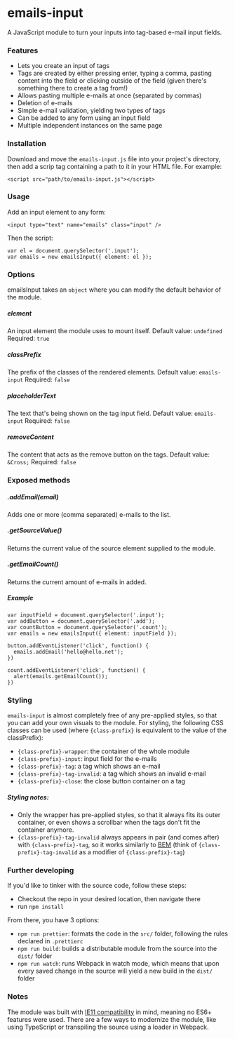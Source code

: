 # emails-input

A JavaScript module to turn your inputs into tag-based e-mail input fields.

### Features

- Lets you create an input of tags
- Tags are created by either pressing enter, typing a comma, pasting content into the field or clicking outside of the field (given there's something there to create a tag from!)
- Allows pasting multiple e-mails at once (separated by commas)
- Deletion of e-mails
- Simple e-mail validation, yielding two types of tags
- Can be added to any form using an input field
- Multiple independent instances on the same page

### Installation

Download and move the `emails-input.js` file into your project's directory, then add a scrip tag containing a path to it in your HTML file. For example:

```
<script src="path/to/emails-input.js"></script>
```

### Usage

Add an input element to any form:

```
<input type="text" name="emails" class="input" />
```

Then the script:

```
var el = document.querySelector('.input');
var emails = new emailsInput({ element: el });
```

### Options

emailsInput takes an `object` where you can modify the default behavior of the module.

##### element

An input element the module uses to mount itself.
Default value: `undefined`
Required: `true`

##### classPrefix

The prefix of the classes of the rendered elements.
Default value: `emails-input`
Required: `false`

##### placeholderText

The text that's being shown on the tag input field.
Default value: `emails-input`
Required: `false`

##### removeContent

The content that acts as the remove button on the tags.
Default value: `&Cross;`
Required: `false`

### Exposed methods

##### .addEmail(email)

Adds one or more (comma separated) e-mails to the list.

##### .getSourceValue()

Returns the current value of the source element supplied to the module.

##### .getEmailCount()

Returns the current amount of e-mails in added.

##### Example

```
var inputField = document.querySelector('.input');
var addButton = document.querySelector('.add');
var countButton = document.querySelector('.count');
var emails = new emailsInput({ element: inputField });

button.addEventListener('click', function() {
  emails.addEmail('hello@hello.net');
})

count.addEventListener('click', function() {
  alert(emails.getEmailCount());
})
```

### Styling

`emails-input` is almost completely free of any pre-applied styles, so that you can add your own visuals to the module. For styling, the following CSS classes can be used (where `{class-prefix}` is equivalent to the value of the classPrefix):

- `{class-prefix}-wrapper`: the container of the whole module
- `{class-prefix}-input`: input field for the e-mails
- `{class-prefix}-tag`: a tag which shows an e-mail
- `{class-prefix}-tag-invalid`: a tag which shows an invalid e-mail
- `{class-prefix}-close`: the close button container on a tag

##### Styling notes:

- Only the wrapper has pre-applied styles, so that it always fits its outer container, or even shows a scrollbar when the tags don't fit the container anymore.
- `{class-prefix}-tag-invalid` always appears in pair (and comes after) with `{class-prefix}-tag`, so it works similarly to [BEM](http://getbem.com/introduction/) (think of `{class-prefix}-tag-invalid` as a modifier of `{class-prefix}-tag`)

### Further developing

If you'd like to tinker with the source code, follow these steps:

- Checkout the repo in your desired location, then navigate there
- run `npm install`

From there, you have 3 options:

- `npm run prettier`: formats the code in the `src/` folder, following the rules declared in `.prettierc`
- `npm run build`: builds a distributable module from the source into the `dist/` folder
- `npm run watch`: runs Webpack in watch mode, which means that upon every saved change in the source will yield a new build in the `dist/` folder

### Notes

The module was built with [IE11 compatibility](https://kangax.github.io/compat-table/es6/) in mind, meaning no ES6+ features were used. There are a few ways to modernize the module, like using TypeScript or transpiling the source using a loader in Webpack.
